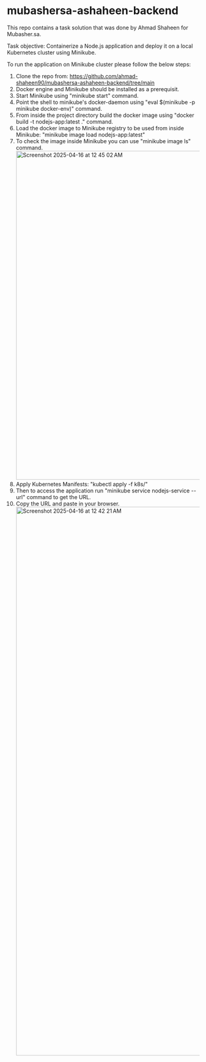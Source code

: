# mubashersa-ashaheen-backend

This repo contains a task solution that was done by Ahmad Shaheen for Mubasher.sa.

Task objective: Containerize a Node.js application and deploy it on a local Kubernetes cluster using Minikube.

To run the application on Minikube cluster please follow the below steps:

1. Clone the repo from: https://github.com/ahmad-shaheen90/mubashersa-ashaheen-backend/tree/main
2. Docker engine and Minikube should be installed as a prerequisit.
3. Start Minikube using "minikube start" command.
4. Point the shell to minikube's docker-daemon using "eval $(minikube -p minikube docker-env)" command.
5. From inside the project directory build the docker image using "docker build -t nodejs-app:latest ." command.
6. Load the docker image to Minikube registry to be used from inside Minikube: "minikube image load nodejs-app:latest"
7. To check the image inside Minikube you can use "minikube image ls" command.
   <img width="860" alt="Screenshot 2025-04-16 at 12 45 02 AM" src="https://github.com/user-attachments/assets/814614a9-8432-4446-983d-42d77a3990ab" />
9. Apply Kubernetes Manifests: "kubectl apply -f k8s/"
10. Then to access the application run "minikube service nodejs-service --url" command to get the URL.
11. Copy the URL and paste in your browser.
    <img width="1435" alt="Screenshot 2025-04-16 at 12 42 21 AM" src="https://github.com/user-attachments/assets/2968246b-4b0c-421e-9084-3570ef785dfd" />
